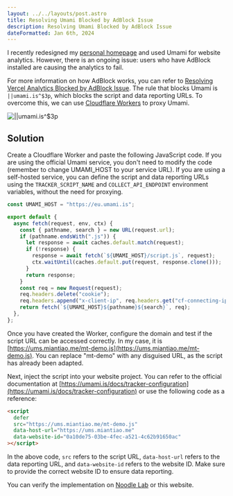 ```yaml
---
layout: ../../layouts/post.astro
title: Resolving Umami Blocked by AdBlock Issue
description: Resolving Umami Blocked by AdBlock Issue
dateFormatted: Jan 6th, 2024
---
```


I recently redesigned my [personal homepage](https://mt.ci/) and used Umami for website analytics. However, there is an ongoing issue: users who have AdBlock installed are causing the analytics to fail.

For more information on how AdBlock works, you can refer to [Resolving Vercel Analytics Blocked by AdBlock Issue](11). The rule that blocks Umami is `||umami.is^$3p`, which blocks the script and data reporting URLs. To overcome this, we can use [Cloudflare Workers](https://workers.cloudflare.com/) to proxy Umami.

![||umami.is^$3p](https://static.miantiao.me/share/2024/CNrM78/ha30pV.png)

## Solution

Create a Cloudflare Worker and paste the following JavaScript code. If you are using the official Umami service, you don't need to modify the code (remember to change UMAMI_HOST to your service URL). If you are using a self-hosted service, you can define the script and data reporting URLs using the `TRACKER_SCRIPT_NAME` and `COLLECT_API_ENDPOINT` environment variables, without the need for proxying.

```js
const UMAMI_HOST = "https://eu.umami.is";

export default {
  async fetch(request, env, ctx) {
    const { pathname, search } = new URL(request.url);
    if (pathname.endsWith(".js")) {
      let response = await caches.default.match(request);
      if (!response) {
        response = await fetch(`${UMAMI_HOST}/script.js`, request);
        ctx.waitUntil(caches.default.put(request, response.clone()));
      }
      return response;
    }
    const req = new Request(request);
    req.headers.delete("cookie");
    req.headers.append("x-client-ip", req.headers.get("cf-connecting-ip"));
    return fetch(`${UMAMI_HOST}${pathname}${search}`, req);
  },
};
```

Once you have created the Worker, configure the domain and test if the script URL can be accessed correctly. In my case, it is [https://ums.miantiao.me/mt-demo.js](https://ums.miantiao.me/mt-demo.js). You can replace "mt-demo" with any disguised URL, as the script has already been adapted.

Next, inject the script into your website project. You can refer to the official documentation at [https://umami.is/docs/tracker-configuration](https://umami.is/docs/tracker-configuration) or use the following code as a reference:

```html
<script
  defer
  src="https://ums.miantiao.me/mt-demo.js"
  data-host-url="https://ums.miantiao.me"
  data-website-id="0a10de75-03be-4fec-a521-4c62b91650ac"
></script>
```

In the above code, `src` refers to the script URL, `data-host-url` refers to the data reporting URL, and `data-website-id` refers to the website ID. Make sure to provide the correct website ID to ensure data reporting.

You can verify the implementation on [Noodle Lab](https://mt.ci/) or this website.
